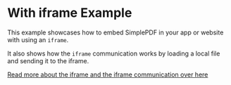 # With iframe Example

This example showcases how to embed SimplePDF in your app or website with using an `iframe`.

It also shows how the `iframe` communication works by loading a local file and sending it to the iframe.

[Read more about the iframe and the iframe communication over here](../../documentation/IFRAME.md)

